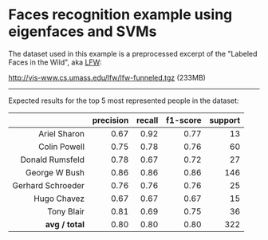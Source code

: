 # Faces recognition example using eigenfaces and SVMs

The dataset used in this example is a preprocessed excerpt of the
"Labeled Faces in the Wild", aka [LFW]:

http://vis-www.cs.umass.edu/lfw/lfw-funneled.tgz (233MB)

[lfw]: http://vis-www.cs.umass.edu/lfw/

---

Expected results for the top 5 most represented people in the dataset:

|                   | precision | recall | f1-score | support |
| ----------------: | --------: | -----: | -------: | ------: |
|      Ariel Sharon |      0.67 |   0.92 |     0.77 |      13 |
|      Colin Powell |      0.75 |   0.78 |     0.76 |      60 |
|   Donald Rumsfeld |      0.78 |   0.67 |     0.72 |      27 |
|     George W Bush |      0.86 |   0.86 |     0.86 |     146 |
| Gerhard Schroeder |      0.76 |   0.76 |     0.76 |      25 |
|       Hugo Chavez |      0.67 |   0.67 |     0.67 |      15 |
|        Tony Blair |      0.81 |   0.69 |     0.75 |      36 |
|   **avg / total** |      0.80 |   0.80 |     0.80 |     322 |
